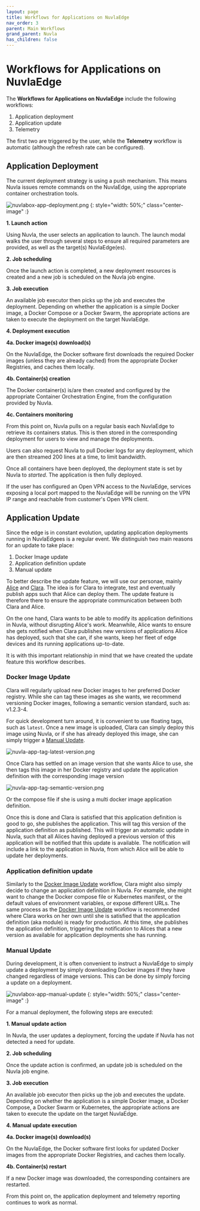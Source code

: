 ```yaml
---
layout: page
title: Workflows for Applications on NuvlaEdge
nav_order: 3
parent: Main Workflows
grand_parent: Nuvla
has_children: false
---
```


# Workflows for Applications on NuvlaEdge

The **Workflows for Applications on NuvlaEdge** include the following workflows:

1. Application deployment
2. Application update
3. Telemetry

The first two are triggered by the user, while the **Telemetry** workflow is automatic (although the refresh rate can be configured).

## Application Deployment

The current deployment strategy is using a push mechanism. This means Nuvla issues remote commands on the NuvlaEdge, using the appropriate container orchestration tools.

![nuvlabox-app-deployment.png](/assets/img/nuvlabox-app-deployment.png)
{: style="width: 50%;" class="center-image" :}

**1. Launch action**

Using Nuvla, the user selects an application to launch. The launch modal walks the user through several steps to ensure all required parameters are provided, as well as the target(s) NuvlaEdge(es).

**2. Job scheduling**

Once the launch action is completed, a new deployment resources is created and a new job is scheduled on the Nuvla job engine.

**3. Job execution**

An available job executor then picks up the job and executes the deployment. Depending on whether the application is a simple Docker image, a Docker Compose or a Docker Swarm, the appropriate actions are taken to execute the deployment on the target NuvlaEdge.

**4. Deployment execution**

**4a. Docker image(s) download(s)**

On the NuvlaEdge, the Docker software first downloads the required Docker images (unless they are already cached) from the appropriate Docker Registries, and caches them locally.

**4b. Container(s) creation**

The Docker container(s) is/are then created and configured by the appropriate Container Orchestration Engine, from the configuration provided by Nuvla.

**4c. Containers monitoring**

From this point on, Nuvla pulls on a regular basis each NuvlaEdge to retrieve its containers status. This is then stored in the corresponding deployment for users to view and manage the deployments.

Users can also request Nuvla to pull Docker logs for any deployment, which are then streamed 200 lines at a time, to limit bandwidth.

Once all containers have been deployed, the deployment state is set by Nuvla to *started*. The application is then fully deployed.

If the user has configured an Open VPN access to the NuvlaEdge, services exposing a local port mapped to the NuvlaEdge will be running on the VPN IP range and reachable from customer's Open VPN client.

## Application Update

Since the edge is in constant evolution, updating application deployments running in NuvlaEdgees is a regular event. We distinguish two main reasons for an update to take place:

1. Docker Image update
2. Application definition update
3. Manual update

To better describe the update feature, we will use our personae, mainly [Alice](/alice) and [Clara](/clara). The idea is for Clara to integrate, test and eventually publish apps such that Alice can deploy them. The update feature is therefore there to ensure the appropriate communication between both Clara and Alice.

On the one hand, Clara wants to be able to modify its application definitions in Nuvla, without disrupting Alice's work. Meanwhile, Alice wants to ensure she gets notified when Clara publishes new versions of applications Alice has deployed, such that she can, if she wants, keep her fleet of edge devices and its running applications up-to-date.

It is with this important relationship in mind that we have created the update feature this workflow describes.

### Docker Image Update

Clara will regularly upload new Docker images to her preferred Docker registry.  While she can tag these images as she wants, we recommend versioning Docker images, following a semantic version standard, such as: v1.2.3-4.

For quick development turn around, it is convenient to use floating tags, such as `latest`. Once a new image is uploaded, Clara can simply deploy this image using Nuvla, or if she has already deployed this image, she can simply trigger a [Manual Update](#manual-update).

![nuvla-app-tag-latest-version.png](/assets/img/nuvla-app-tag-latest-version.png)

Once Clara has settled on an image version that she wants Alice to use, she then tags this image in her Docker registry and update the application definition with the corresponding image version 

![nuvla-app-tag-semantic-version.png](/assets/img/nuvla-app-tag-semantic-version.png)

Or the compose file if she is using a multi docker image application definition.

Once this is done and Clara is satisfied that this application definition is good to go, she publishes the application. This will tag this version of the application definition as published.  This will trigger an automatic update in Nuvla, such that all Alices having deployed a previous version of this application will be notified that this update is available. The notification will include a link to the application in Nuvla, from which Alice will be able to update her deployments.

### Application definition update

Similarly to the [Docker Image Update](#image-docker-update) workflow, Clara might also simply decide to change an application definition in Nuvla. For example, she might want to change the Docker compose file or Kubernetes manifest, or the default values of environment variables, or expose different URLs. The same process as the [Docker Image Update](#image-docker-update) workflow is recommended where Clara works on her own until she is satisfied that the application definition (aka module) is ready for production. At this time, she publishes the application definition, triggering the notification to Alices that a new version as available for application deployments she has running.

### Manual Update

During development, it is often convenient to instruct a NuvlaEdge to simply update a deployment by simply downloading Docker images if they have changed regardless of image versions. This can be done by simply forcing a update on a deployment.

![nuvlabox-app-manual-update](/assets/img/nuvlabox-app-manual-update.png)
{: style="width: 50%;" class="center-image" :}

For a manual deployment, the following steps are executed:

**1. Manual update action**

In Nuvla, the user updates a deployment, forcing the update if Nuvla has not detected a need for update.

**2. Job scheduling**

Once the update action is confirmed, an update job is scheduled on the Nuvla job engine.

**3. Job execution**

An available job executor then picks up the job and executes the update. Depending on whether the application is a simple Docker image, a Docker Compose, a Docker Swarm or Kubernetes, the appropriate actions are taken to execute the update on the target NuvlaEdge.

**4. Manual update execution**

**4a. Docker image(s) download(s)**

On the NuvlaEdge, the Docker software first looks for updated Docker images from the appropriate Docker Registries, and caches them locally.

**4b. Container(s) restart**

If a new Docker image was downloaded, the corresponding containers are restarted.

From this point on, the application deployment and telemetry reporting continues to work as normal.
